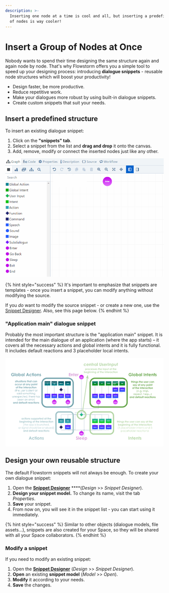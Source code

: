 ```yaml
---
description: >-
  Inserting one node at a time is cool and all, but inserting a predefined GROUP
  of nodes is way cooler!
---
```


# Insert a Group of Nodes at Once

Nobody wants to spend their time designing the same structure again and again node by node. That's why Flowstorm offers you a simple tool to speed up your designing process: introducing **dialogue snippets** - reusable node structures which will boost your productivity!

* Design faster, be more productive.
* Reduce repetitive work.
* Make your dialogues more robust by using built-in dialogue snippets.
* Create custom snippets that suit your needs.

## Insert a predefined structure

To insert an existing dialogue snippet:

1. Click on the **"snippets" tab**.
2. Select a snippet from the list and **drag and drop** it onto the canvas.
3. Add, remove, modify or connect the inserted nodes just like any other.

![Inserting and connecting a snippet.](../../../.gitbook/assets/snippet.gif)

{% hint style="success" %}
It's important to emphasize that snippets are templates - once you insert a snippet, you can modify anything without modifying the source.

If you _do_ want to modify the source snippet - or create a new one, use the [Snippet Designer](../../../app/space/design/snippet-designer.md). Also, see this page below.
{% endhint %}

### "Application main" dialogue snippet

Probably the most important structure is the "application main" snippet. It is intended for the main dialogue of an application \(where the app starts\) – it covers all the necessary actions and global intents and it is fully functional. It includes default reactions and 3 placeholder local intents.

![Explanation of the &quot;Application-main\_EN&quot; snippet.](../../../.gitbook/assets/image%20%2871%29.png)

## Design your own reusable structure

The default Flowstorm snippets will not always be enough. To create your own dialogue snippet:

1. Open the [**Snippet Designer**](../../../app/space/design/snippet-designer.md) ****\(_Design_ &gt;&gt; _Snippet Designer_\).
2. **Design your snippet model.** To change its name, visit the tab _Properties_.
3. **Save** your snippet.
4. From now on, you will see it in the snippet list - you can start using it immediately.

{% hint style="success" %}
Similar to other objects \(dialogue models, file assets...\), snippets are also created for your Space, so they will be shared with all your Space collaborators.
{% endhint %}

### Modify a snippet

If you need to modify an existing snippet:

1. Open the [**Snippet Designer**](../../../app/space/design/snippet-designer.md) \(_Design_ &gt;&gt; _Snippet Designer_\).
2. **Open** an existing **snippet model** \(_Model_ &gt;&gt; _Open_\).
3. **Modify** it according to your needs.
4. **Save** the changes.

